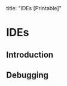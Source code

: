 <frontmatter>
title: "IDEs [Printable]"
</frontmatter>

<include src="navbar.md" boilerplate />

<link rel="stylesheet" href="{{baseUrl}}/css/textbook.css">

<div class="website-content">

<div id="main">

# IDEs

## Introduction

<include src="introduction/what/unit-inParent-asFlat-print.md" boilerplate />

## Debugging

<include src="debugging/what/unit-inParent-asFlat-print.md" boilerplate />

</div>

</div>
